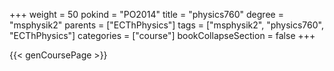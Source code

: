 +++
weight = 50
pokind = "PO2014"
title = "physics760"
degree = "msphysik2"
parents = ["ECThPhysics"]
tags = ["msphysik2", "physics760", "ECThPhysics"]
categories = ["course"]
bookCollapseSection = false
+++

{{< genCoursePage >}}
